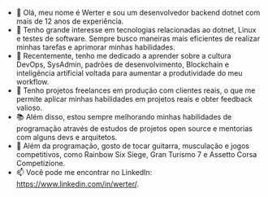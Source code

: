 - 👋 Olá, meu nome é Werter e sou um desenvolvedor backend dotnet com mais de 12 anos de experiência. 
- 👀 Tenho grande interesse em tecnologias relacionadas ao dotnet, Linux e testes de software. Sempre busco maneiras mais eficientes de realizar minhas tarefas e aprimorar minhas habilidades.
- 🌱 Recentemente, tenho me dedicado a aprender sobre a cultura DevOps, SysAdmin, padrões de desenvolvimento, Blockchain e inteligência artificial voltada para aumentar a produtividade do meu workflow.
- 🚀 Tenho projetos freelances em produção com clientes reais, o que me permite aplicar minhas habilidades em projetos reais e obter feedback valioso.
- 📚 Além disso, estou sempre melhorando minhas habilidades de programação através de estudos de projetos open source e mentorias com alguns devs e arquitetos.
- 🎸 Além da programação, gosto de tocar guitarra, musculação e jogos competitivos, como Rainbow Six Siege, Gran Turismo 7 e Assetto Corsa Competizione.
- 📫 Você pode me encontrar no LinkedIn: https://www.linkedin.com/in/werter/.
